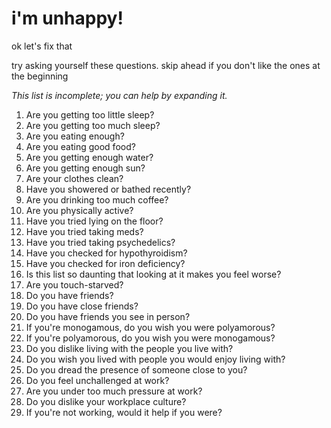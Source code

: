 # i'm unhappy!

ok let's fix that

try asking yourself these questions. skip ahead if you don't like
the ones at the beginning

_This list is incomplete; you can help by expanding it._

1. Are you getting too little sleep?
1. Are you getting too much sleep?
1. Are you eating enough?
1. Are you eating good food?
1. Are you getting enough water?
1. Are you getting enough sun?
1. Are your clothes clean?
1. Have you showered or bathed recently?
1. Are you drinking too much coffee?
1. Are you physically active?
1. Have you tried lying on the floor?
1. Have you tried taking meds?
1. Have you tried taking psychedelics?
1. Have you checked for hypothyroidism?
1. Have you checked for iron deficiency?
1. Is this list so daunting that looking at it makes you feel worse?
1. Are you touch-starved?
1. Do you have friends?
1. Do you have close friends?
1. Do you have friends you see in person?
1. If you're monogamous, do you wish you were polyamorous?
1. If you're polyamorous, do you wish you were monogamous?
1. Do you dislike living with the people you live with?
1. Do you wish you lived with people you would enjoy living with?
1. Do you dread the presence of someone close to you?
1. Do you feel unchallenged at work?
1. Are you under too much pressure at work?
1. Do you dislike your workplace culture?
1. If you're not working, would it help if you were?
